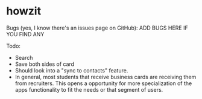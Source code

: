 # howzit

Bugs (yes, I know there's an issues page on GitHub):
ADD BUGS HERE IF YOU FIND ANY

Todo:
* Search
* Save both sides of card
* Should look into a "sync to contacts" feature.
* In general, most students that receive business cards are receiving them from recruiters. This opens a opportunity for more specialization of the apps functionality to fit the needs or that segment of users.
